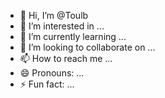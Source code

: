 - 👋 Hi, I’m @Toulb
- 👀 I’m interested in ...
- 🌱 I’m currently learning ...
- 💞️ I’m looking to collaborate on ...
- 📫 How to reach me ...
- 😄 Pronouns: ...
- ⚡ Fun fact: ...

<!---
Toulb/Toulb is a ✨ special ✨ repository because its `README.md` (this file) appears on your GitHub profile.
You can click the Preview link to take a look at your changes.
--->

